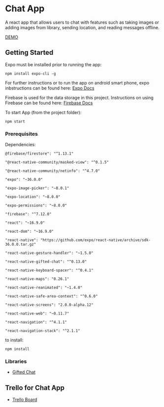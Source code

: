 # Chat App

A react app that allows users to chat with features such as taking images or adding images from library, sending location, and reading messages offline.

[DEMO](https://reactnative.gallery/FaridSafi/gifted-chat) 

## Getting Started

Expo must be installed prior to running the app:

```
npm install expo-cli -g
```

For further instructions or to run the app on android smart phone, expo inbstructions can be found here: [Expo Docs](https://docs.expo.io/) 

Firebase is used for the data storage in this project. Instructions on using Firebase can be found here: [Firebase Docs](https://firebase.google.com/docs)

To start App (from the project folder):

```
npm start
```

### Prerequisites

Dependencies:


    @firebase/firestore": "^1.13.1"
    
    "@react-native-community/masked-view": "^0.1.5"

    "@react-native-community/netinfo": "^4.7.0"

    "expo": "~36.0.0"

    "expo-image-picker": "~8.0.1"

    "expo-location": "~8.0.0"

    "expo-permissions": "~8.0.0"

    "firebase": "^7.12.0"

    "react": "~16.9.0"

    "react-dom": "~16.9.0"

    "react-native": "https://github.com/expo/react-native/archive/sdk-36.0.0.tar.gz"

    "react-native-gesture-handler": "~1.5.0"

    "react-native-gifted-chat": "^0.13.0"

    "react-native-keyboard-spacer": "^0.4.1"

    "react-native-maps": "0.26.1"

    "react-native-reanimated": "~1.4.0"

    "react-native-safe-area-context": "^0.6.0"

    "react-native-screens": "2.0.0-alpha.12"

    "react-native-web": "~0.11.7"

    "react-navigation": "^4.1.1"

    "react-navigation-stack": "^2.1.1"

to install:


```
npm install
```

### Libraries

* [Gifted Chat](https://github.com/FaridSafi/react-native-gifted-chat/blob/master/README.md) 


## Trello for Chat App

* [Trello Board](https://trello.com/b/X7uvo7AE/native-mobile-chat-app) 